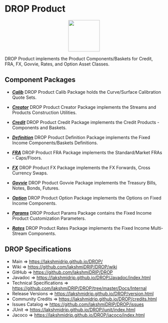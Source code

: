 # DROP Product

<p align="center"><img src="https://github.com/lakshmiDRIP/DROP/blob/master/DRIP_Logo.gif?raw=true" width="100"></p>

DROP Product implements the Product Components/Baskets for Credit, FRA, FX, Govvie, Rates, and Option Asset
	Classes.


## Component Packages

 * [***Calib***](https://github.com/lakshmiDRIP/DROP/tree/master/src/main/java/org/drip/product/calib)
 DROP Product Calib Package holds the Curve/Surface Calibration Quote Sets.

 * [***Creator***](https://github.com/lakshmiDRIP/DROP/tree/master/src/main/java/org/drip/product/creator)
 DROP Product Creator Package implements the Streams and Products Construction Utilities.

 * [***Credit***](https://github.com/lakshmiDRIP/DROP/tree/master/src/main/java/org/drip/product/credit)
 DROP Product Credit Package implements the Credit Products - Components and Baskets.

 * [***Definition***](https://github.com/lakshmiDRIP/DROP/tree/master/src/main/java/org/drip/product/definition)
 DROP Product Definition Package implements the Fixed Income Components/Baskets Definitions.

 * [***FRA***](https://github.com/lakshmiDRIP/DROP/tree/master/src/main/java/org/drip/product/fra)
 DROP Product FRA Package implements the Standard/Market FRAs - Caps/Floors.

 * [***FX***](https://github.com/lakshmiDRIP/DROP/tree/master/src/main/java/org/drip/product/fx)
 DROP Product FX Package implements the FX Forwards, Cross Currency Swaps.

 * [***Govvie***](https://github.com/lakshmiDRIP/DROP/tree/master/src/main/java/org/drip/product/govvie)
 DROP Product Govvie Package implements the Treasury Bills, Notes, Bonds, Futures.

 * [***Option***](https://github.com/lakshmiDRIP/DROP/tree/master/src/main/java/org/drip/product/option)
 DROP Product Option Package implements the Options on Fixed Income Components.

 * [***Params***](https://github.com/lakshmiDRIP/DROP/tree/master/src/main/java/org/drip/product/params)
 DROP Product Params Package contains the Fixed Income Product Customization Parameters.

 * [***Rates***](https://github.com/lakshmiDRIP/DROP/tree/master/src/main/java/org/drip/product/rates)
 DROP Product Rates Package implements the Fixed Income Multi-Stream Components.


## DROP Specifications

 * Main                     => https://lakshmidrip.github.io/DROP/
 * Wiki                     => https://github.com/lakshmiDRIP/DROP/wiki
 * GitHub                   => https://github.com/lakshmiDRIP/DROP
 * Javadoc                  => https://lakshmidrip.github.io/DROP/Javadoc/index.html
 * Technical Specifications => https://github.com/lakshmiDRIP/DROP/tree/master/Docs/Internal
 * Release Versions         => https://lakshmidrip.github.io/DROP/version.html
 * Community Credits        => https://lakshmidrip.github.io/DROP/credits.html
 * Issues Catalog           => https://github.com/lakshmiDRIP/DROP/issues
 * JUnit                    => https://lakshmidrip.github.io/DROP/junit/index.html
 * Jacoco                   => https://lakshmidrip.github.io/DROP/jacoco/index.html

